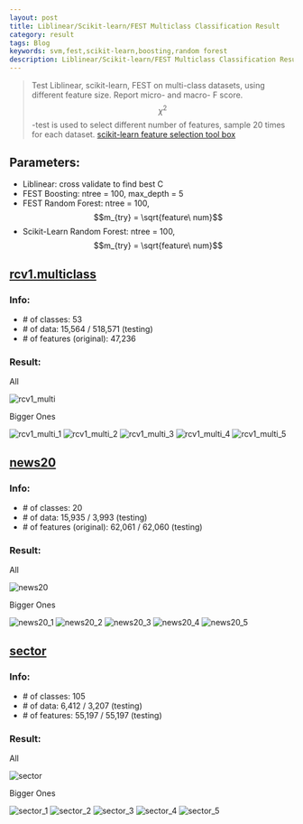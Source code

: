 ```yaml
---
layout: post
title: Liblinear/Scikit-learn/FEST Multiclass Classification Result
category: result
tags: Blog
keywords: svm,fest,scikit-learn,boosting,random forest
description: Liblinear/Scikit-learn/FEST Multiclass Classification Result
---
```


> Test Liblinear, scikit-learn, FEST on multi-class datasets, using different feature size. Report micro- and macro- F score.
> $$\chi^2$$-test is used to select different number of features, sample 20 times for each dataset. [scikit-learn feature selection tool box](http://scikit-learn.org/stable/modules/feature_selection.html) 

## Parameters:

* Liblinear: cross validate to find best C
* FEST Boosting: ntree = 100, max_depth = 5
* FEST Random Forest: ntree = 100, $$m_{try} = \sqrt{feature\ num}$$
* Scikit-Learn Random Forest: ntree = 100, $$m_{try} = \sqrt{feature\ num}$$

## [rcv1.multiclass](http://www.csie.ntu.edu.tw/~cjlin/libsvmtools/datasets/multiclass.html#rcv1.multiclass)

### Info:
* \# of classes: 53
* \# of data: 15,564 / 518,571 (testing)
* \# of features (original): 47,236

### Result:

All

![rcv1_multi](http://7xk717.com1.z0.glb.clouddn.com/rcv1_multi.png)

Bigger Ones

![rcv1_multi_1](http://7xk717.com1.z0.glb.clouddn.com/rcv1_multi_all.png)
![rcv1_multi_2](http://7xk717.com1.z0.glb.clouddn.com/rcv1_multi_2.png)
![rcv1_multi_3](http://7xk717.com1.z0.glb.clouddn.com/rcv1_multi_33.png)
![rcv1_multi_4](http://7xk717.com1.z0.glb.clouddn.com/rcv1_multi_4.png)
![rcv1_multi_5](http://7xk717.com1.z0.glb.clouddn.com/rcv1_multi_5.png)

## [news20](http://www.csie.ntu.edu.tw/~cjlin/libsvmtools/datasets/multiclass.html#news20)

### Info:
* \# of classes: 20
* \# of data: 15,935 / 3,993 (testing)
* \# of features (original): 62,061 / 62,060 (testing)

### Result:

All

![news20](http://7xk717.com1.z0.glb.clouddn.com/news20.png)

Bigger Ones

![news20_1](http://7xk717.com1.z0.glb.clouddn.com/news20_1.png)
![news20_2](http://7xk717.com1.z0.glb.clouddn.com/news20_2.png)
![news20_3](http://7xk717.com1.z0.glb.clouddn.com/news20_3.png)
![news20_4](http://7xk717.com1.z0.glb.clouddn.com/news20_4.png)
![news20_5](http://7xk717.com1.z0.glb.clouddn.com/news20_5.png)

## [sector](http://www.csie.ntu.edu.tw/~cjlin/libsvmtools/datasets/multiclass.html#sector)

### Info:
* \# of classes: 105
* \# of data: 6,412 / 3,207 (testing)
* \# of features: 55,197 / 55,197 (testing)

### Result:

All

![sector](http://7xk717.com1.z0.glb.clouddn.com/sector.png)

Bigger Ones

![sector_1](http://7xk717.com1.z0.glb.clouddn.com/sector_1.png)
![sector_2](http://7xk717.com1.z0.glb.clouddn.com/sector_2.png)
![sector_3](http://7xk717.com1.z0.glb.clouddn.com/sector_3.png)
![sector_4](http://7xk717.com1.z0.glb.clouddn.com/sector_4.png)
![sector_5](http://7xk717.com1.z0.glb.clouddn.com/sector_5.png)


